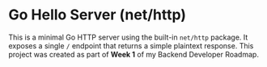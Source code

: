# Go Hello Server (net/http)

This is a minimal Go HTTP server using the built-in `net/http` package. It exposes a single `/` endpoint that returns a simple plaintext response. This project was created as part of **Week 1** of my Backend Developer Roadmap.